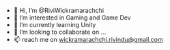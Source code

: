 - 👋 Hi, I’m @RiviWickramarachchi
- 👀 I’m interested in Gaming and Game Dev
- 🌱 I’m currently learning Unity
- 💞️ I’m looking to collaborate on ...
- 📫 reach me on wickramarachchi.rivindu@gmail.com

<!---
RiviWickramarachchi/RiviWickramarachchi is a ✨ special ✨ repository because its `README.md` (this file) appears on your GitHub profile.
You can click the Preview link to take a look at your changes.
--->
